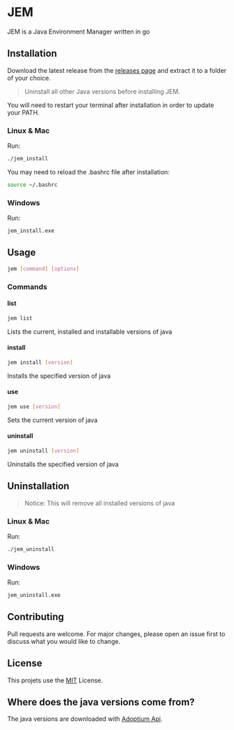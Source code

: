 # JEM
JEM is a Java Environment Manager written in go 

## Installation
Download the latest release from the [releases page](https://github.com/LDprg/JEM/releases) and extract it to a folder of your choice.

> Uninstall all other Java versions before installing JEM.

You will need to restart your terminal after installation in order to update your PATH.

### Linux & Mac
Run:
```bash
./jem_install
```
You may need to reload the .bashrc file after installation:
```bash
source ~/.bashrc
```

### Windows
Run:
```bash
jem_install.exe
```

## Usage
```bash
jem [command] [options]
```

### Commands
#### list
```bash
jem list
```
Lists the current, installed and installable versions of java

#### install
```bash
jem install [version]
```
Installs the specified version of java

#### use
```bash
jem use [version]
```
Sets the current version of java

#### uninstall
```bash
jem uninstall [version]
```
Uninstalls the specified version of java

## Uninstallation

> Notice: This will remove all installed versions of java

### Linux & Mac
Run:
```bash
./jem_uninstall
```

### Windows
Run:
```bash
jem_uninstall.exe
```

## Contributing
Pull requests are welcome. For major changes, please open an issue first to discuss what you would like to change.

## License
This projets use the [MIT](https://choosealicense.com/licenses/mit/) License.

## Where does the java versions come from?
The java versions are downloaded with [Adoptium Api](https://adoptium.net/).